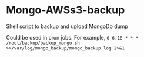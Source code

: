 # Mongo-AWSs3-backup
Shell script to backup and upload MongoDb dump

Could be used in cron jobs. For example, <code>0 6,18 * * * /root/backup/backup_mongo.sh >>/var/log/mongo_backup/mongo_backup.log 2>&1</code>
